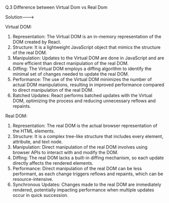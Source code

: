 Q.3 Difference between Virtual Dom vs Real Dom

Solution--->

Virtual DOM:

1. Representation: The Virtual DOM is an in-memory representation of the DOM created by React.
2. Structure: It is a lightweight JavaScript object that mimics the structure of the real DOM.
3. Manipulation: Updates to the Virtual DOM are done in JavaScript and are more efficient than direct manipulation of the real DOM.
4. Diffing: The Virtual DOM employs a diffing algorithm to identify the minimal set of changes needed to update the real DOM.
5. Performance: The use of the Virtual DOM minimizes the number of actual DOM manipulations, resulting in improved performance compared to direct manipulation of the real DOM.
6. Batched Updates: React performs batched updates with the Virtual DOM, optimizing the process and reducing unnecessary reflows and repaints.

Real DOM:

1. Representation: The real DOM is the actual browser representation of the HTML elements.
2. Structure: It is a complex tree-like structure that includes every element, attribute, and text node.
3. Manipulation: Direct manipulation of the real DOM involves using browser APIs to interact with and modify the DOM.
4. Diffing: The real DOM lacks a built-in diffing mechanism, so each update directly affects the rendered elements.
5. Performance: Direct manipulation of the real DOM can be less performant, as each change triggers reflows and repaints, which can be resource-intensive.
6. Synchronous Updates: Changes made to the real DOM are immediately rendered, potentially impacting performance when multiple updates occur in quick succession.
